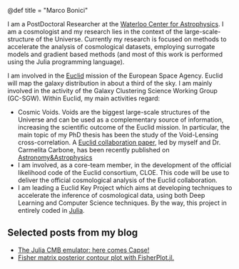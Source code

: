 @def title = "Marco Bonici"

I am a PostDoctoral Researcher at the [Waterloo Center for Astrophysics](https://uwaterloo.ca/astrophysics-centre/). I am a cosmologist and my research lies in the context of the large-scale-structure
of the Universe. Currently my research is focused on methods to accelerate the analysis of cosmological datasets, employing surrogate models and gradient based methods (and most of this work is performed using the Julia programming language).

I am involved in the [Euclid](https://www.esa.int/Science_Exploration/Space_Science/Euclid_overview) mission of the European Space Agency. Euclid will map the galaxy distribution in about a third of the sky. I am mainly involved in the activity of the Galaxy Clustering Science Working Group (GC-SGW). Within Euclid, my main activities regard:

- Cosmic Voids. Voids are the biggest large-scale structures of the Universe and can be used as a complementary source of information, increasing the scientific outcome of the Euclid mission. In particular, the main topic of my PhD thesis has been the study of the Void-Lensing cross-correlation. A [Euclid collaboration paper](https://arxiv.org/abs/2206.14211), led by myself and Dr. Carmelita Carbone, has been recently published on [Astronomy&Astrophysics](https://www.aanda.org/articles/aa/full_html/2023/02/aa44445-22/aa44445-22.html)
- I am involved, as a core-team member, in the development of the official likelihood code of the Euclid consortium, CLOE. This code will be use to deliver the official cosmological analysis of the Euclid collaboration.
- I am leading a Euclid Key Project which aims at developing techniques to accelerate the inference of cosmological data, using both Deep Learning and Computer Science techniques. By the way, this project in entirely coded in [Julia](https://docs.julialang.org/en/v1/).

## Selected posts from my blog

* [The Julia CMB emulator: here comes Capse!](/blog/capse)
* [Fisher matrix posterior contour plot with FisherPlot.jl.](/blog/fisher-plot)
